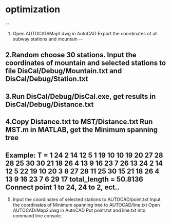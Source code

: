 # optimization
--

1. Open AUTOCAD/Map1.dwg in AutoCAD
Export the coordinates of all subway stations and mountain
--

2.Random choose 30 stations.
Input the coordinates of mountain and selected stations to file DisCal/Debug/Mountain.txt and DisCal/Debug/Station.txt
--

3.Run DisCal/Debug/DisCal.exe, get results in DisCal/Debug/Distance.txt
--

4.Copy Distance.txt to MST/Distance.txt
Run MST.m in MATLAB, get the Minimum spanning tree
--

Example:
T =
     1    24     2    14    12     5     1    19    10    10    19    20    27    28    28    25    30    30    21    18    26     4    13     9    16    23     7    26    13
    24     2    14    12     5    22    19    10    20     3     8    27    28    11    25    30    15    21    18    26     4    13     9    16    23     7     6    29    17
total_length =
   50.8136
Connect point 1 to 24, 24 to 2, ect..
--

5. Input the coordinates of selected stations to AUTOCAD/point.txt
Input the coordinates of Minimum spanning tree to AUTOCAD/line.txt
Open AUTOCAD/Map2.dwg in AutoCAD
Put point.txt and line.txt into command line console.
